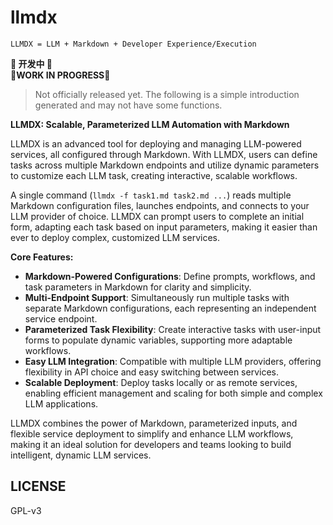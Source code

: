 # llmdx

`LLMDX = LLM + Markdown + Developer Experience/Execution`

**🚧 开发中 🚧**  
**🚧WORK IN PROGRESS🚧**

> Not officially released yet. The following is a simple introduction generated and may not have some functions.

**LLMDX: Scalable, Parameterized LLM Automation with Markdown**

LLMDX is an advanced tool for deploying and managing LLM-powered services, all configured through Markdown. With LLMDX, users can define tasks across multiple Markdown endpoints and utilize dynamic parameters to customize each LLM task, creating interactive, scalable workflows.

A single command (`llmdx -f task1.md task2.md ...`) reads multiple Markdown configuration files, launches endpoints, and connects to your LLM provider of choice. LLMDX can prompt users to complete an initial form, adapting each task based on input parameters, making it easier than ever to deploy complex, customized LLM services.

**Core Features:**

- **Markdown-Powered Configurations**: Define prompts, workflows, and task parameters in Markdown for clarity and simplicity.
- **Multi-Endpoint Support**: Simultaneously run multiple tasks with separate Markdown configurations, each representing an independent service endpoint.
- **Parameterized Task Flexibility**: Create interactive tasks with user-input forms to populate dynamic variables, supporting more adaptable workflows.
- **Easy LLM Integration**: Compatible with multiple LLM providers, offering flexibility in API choice and easy switching between services.
- **Scalable Deployment**: Deploy tasks locally or as remote services, enabling efficient management and scaling for both simple and complex LLM applications.

LLMDX combines the power of Markdown, parameterized inputs, and flexible service deployment to simplify and enhance LLM workflows, making it an ideal solution for developers and teams looking to build intelligent, dynamic LLM services.

## LICENSE

GPL-v3
